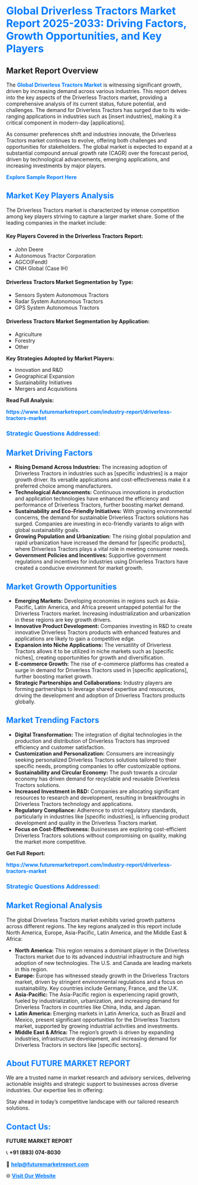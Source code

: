 <h1 style="color: #007BFF;">Global Driverless Tractors Market Report 2025-2033: Driving Factors, Growth Opportunities, and Key Players</h1>

<section id="overview">
<h2>Market Report Overview</h2>
<p>The <a href="https://www.futuremarketreport.com/industry-report/driverless-tractors-market" style="color: #007BFF; text-decoration: none;"><strong>Global Driverless Tractors Market</strong></a> is witnessing significant growth, driven by increasing demand across various industries. This report delves into the key aspects of the Driverless Tractors market, providing a comprehensive analysis of its current status, future potential, and challenges. The demand for Driverless Tractors has surged due to its wide-ranging applications in industries such as [insert industries], making it a critical component in modern-day [applications].</p>
<p>As consumer preferences shift and industries innovate, the Driverless Tractors market continues to evolve, offering both challenges and opportunities for stakeholders. The global market is expected to expand at a substantial compound annual growth rate (CAGR) over the forecast period, driven by technological advancements, emerging applications, and increasing investments by major players.</p>
</section>

<section id="overview">
<p><a href="https://www.futuremarketreport.com/request-sample/reportId=87012" style="color: #007BFF; text-decoration: none;"><strong>Explore Sample Report Here</strong></a></p>
</section>

<section id="key-players">
<h2 style="color: #007BFF;">Market Key Players Analysis</h2>
<p>The Driverless Tractors market is characterized by intense competition among key players striving to capture a larger market share. Some of the leading companies in the market include:</p>
<h4>Key Players Covered in the Driverless Tractors Report:</h4>
<ul><li>John Deere</li><li>Autonomous Tractor Corporation</li><li>AGCO(Fendt)</li><li>CNH Global (Case IH)</li></ul>
<h4>Driverless Tractors Market Segmentation by Type:</h4>
<ul><li>Sensors System Autonomous Tractors</li><li>Radar System Autonomous Tractors</li><li>GPS System Autonomous Tractors</li></ul>

<h4>Driverless Tractors Market Segmentation by Application:</h4>
<ul><li>Agriculture</li><li>Forestry</li><li>Other</li></ul>
<p><strong>Key Strategies Adopted by Market Players:</strong></p>
<ul>
<li>Innovation and R&D</li>
<li>Geographical Expansion</li>
<li>Sustainability Initiatives</li>
<li>Mergers and Acquisitions</li>
</ul>
</section>

<section>
<p><strong>Read Full Analysis: </strong></p><a href="https://www.futuremarketreport.com/industry-report/driverless-tractors-market" style="color: #007BFF; text-decoration: none;"><strong>https://www.futuremarketreport.com/industry-report/driverless-tractors-market</strong></a>
<h3 style="color: #007BFF;">Strategic Questions Addressed:</h3>
</section>

<section id="driving-factors">
<h2 style="color: #007BFF;">Market Driving Factors</h2>
<ul>
<li><strong>Rising Demand Across Industries:</strong> The increasing adoption of Driverless Tractors in industries such as [specific industries] is a major growth driver. Its versatile applications and cost-effectiveness make it a preferred choice among manufacturers.</li>
<li><strong>Technological Advancements:</strong> Continuous innovations in production and application technologies have enhanced the efficiency and performance of Driverless Tractors, further boosting market demand.</li>
<li><strong>Sustainability and Eco-Friendly Initiatives:</strong> With growing environmental concerns, the demand for sustainable Driverless Tractors solutions has surged. Companies are investing in eco-friendly variants to align with global sustainability goals.</li>
<li><strong>Growing Population and Urbanization:</strong> The rising global population and rapid urbanization have increased the demand for [specific products], where Driverless Tractors plays a vital role in meeting consumer needs.</li>
<li><strong>Government Policies and Incentives:</strong> Supportive government regulations and incentives for industries using Driverless Tractors have created a conducive environment for market growth.</li>
</ul>
</section>

<section id="growth-opportunities">
<h2 style="color: #007BFF;">Market Growth Opportunities</h2>
<ul>
<li><strong>Emerging Markets:</strong> Developing economies in regions such as Asia-Pacific, Latin America, and Africa present untapped potential for the Driverless Tractors market. Increasing industrialization and urbanization in these regions are key growth drivers.</li>
<li><strong>Innovative Product Development:</strong> Companies investing in R&D to create innovative Driverless Tractors products with enhanced features and applications are likely to gain a competitive edge.</li>
<li><strong>Expansion into Niche Applications:</strong> The versatility of Driverless Tractors allows it to be utilized in niche markets such as [specific niches], creating opportunities for growth and diversification.</li>
<li><strong>E-commerce Growth:</strong> The rise of e-commerce platforms has created a surge in demand for Driverless Tractors used in [specific applications], further boosting market growth.</li>
<li><strong>Strategic Partnerships and Collaborations:</strong> Industry players are forming partnerships to leverage shared expertise and resources, driving the development and adoption of Driverless Tractors products globally.</li>
</ul>
</section>

<section id="trending-factors">
<h2 style="color: #007BFF;">Market Trending Factors</h2>
<ul>
<li><strong>Digital Transformation:</strong> The integration of digital technologies in the production and distribution of Driverless Tractors has improved efficiency and customer satisfaction.</li>
<li><strong>Customization and Personalization:</strong> Consumers are increasingly seeking personalized Driverless Tractors solutions tailored to their specific needs, prompting companies to offer customizable options.</li>
<li><strong>Sustainability and Circular Economy:</strong> The push towards a circular economy has driven demand for recyclable and reusable Driverless Tractors solutions.</li>
<li><strong>Increased Investment in R&D:</strong> Companies are allocating significant resources to research and development, resulting in breakthroughs in Driverless Tractors technology and applications.</li>
<li><strong>Regulatory Compliance:</strong> Adherence to strict regulatory standards, particularly in industries like [specific industries], is influencing product development and quality in the Driverless Tractors market.</li>
<li><strong>Focus on Cost-Effectiveness:</strong> Businesses are exploring cost-efficient Driverless Tractors solutions without compromising on quality, making the market more competitive.</li>
</ul>
</section>

<section>
<p><strong>Get Full Report: </strong></p><a href="https://www.futuremarketreport.com/industry-report/driverless-tractors-market" style="color: #007BFF; text-decoration: none;"><strong>https://www.futuremarketreport.com/industry-report/driverless-tractors-market</strong></a>
<h3 style="color: #007BFF;">Strategic Questions Addressed:</h3>
</section>


<section id="regional-analysis">
<h2 style="color: #007BFF;">Market Regional Analysis</h2>
<p>The global Driverless Tractors market exhibits varied growth patterns across different regions. The key regions analyzed in this report include North America, Europe, Asia-Pacific, Latin America, and the Middle East & Africa:</p>
<ul>
<li><strong>North America:</strong> This region remains a dominant player in the Driverless Tractors market due to its advanced industrial infrastructure and high adoption of new technologies. The U.S. and Canada are leading markets in this region.</li>
<li><strong>Europe:</strong> Europe has witnessed steady growth in the Driverless Tractors market, driven by stringent environmental regulations and a focus on sustainability. Key countries include Germany, France, and the U.K.</li>
<li><strong>Asia-Pacific:</strong> The Asia-Pacific region is experiencing rapid growth, fueled by industrialization, urbanization, and increasing demand for Driverless Tractors in countries like China, India, and Japan.</li>
<li><strong>Latin America:</strong> Emerging markets in Latin America, such as Brazil and Mexico, present significant opportunities for the Driverless Tractors market, supported by growing industrial activities and investments.</li>
<li><strong>Middle East & Africa:</strong> The region’s growth is driven by expanding industries, infrastructure development, and increasing demand for Driverless Tractors in sectors like [specific sectors].</li>
</ul>
</section>

<footer>
<h2 style="color: #007BFF;">About FUTURE MARKET REPORT</h2>
<p>We are a trusted name in market research and advisory services, delivering actionable insights and strategic support to businesses across diverse industries. Our expertise lies in offering:</p>

<p>Stay ahead in today’s competitive landscape with our tailored research solutions.</p>

<h2 style="color: #007BFF;">Contact Us:</h2>
<p><strong>FUTURE MARKET REPORT</strong></p>
<p>📞 <strong>+91 (883) 074-8030</strong></p>
<p>📧 <strong><a href="mailto:help@futuremarketreport.com" style="color: #007BFF;">help@futuremarketreport.com</a></strong></p>
<p>🌐 <strong><a href="https://www.futuremarketreport.com/" style="color: #007BFF;">Visit Our Website</a></strong></p>
</footer>